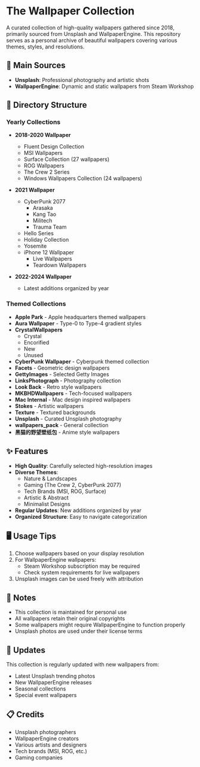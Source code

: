 # The Wallpaper Collection

A curated collection of high-quality wallpapers gathered since 2018, primarily sourced from Unsplash and WallpaperEngine. This repository serves as a personal archive of beautiful wallpapers covering various themes, styles, and resolutions.

## 📸 Main Sources
- **Unsplash**: Professional photography and artistic shots
- **WallpaperEngine**: Dynamic and static wallpapers from Steam Workshop

## 📁 Directory Structure

### Yearly Collections
- **2018-2020 Wallpaper**
  - Fluent Design Collection
  - MSI Wallpapers
  - Surface Collection (27 wallpapers)
  - ROG Wallpapers
  - The Crew 2 Series
  - Windows Wallpapers Collection (24 wallpapers)

- **2021 Wallpaper**
  - CyberPunk 2077
    - Arasaka
    - Kang Tao
    - Militech
    - Trauma Team
  - Hello Series
  - Holiday Collection
  - Yosemite
  - iPhone 12 Wallpaper
    - Live Wallpapers
    - Teardown Wallpapers

- **2022-2024 Wallpaper**
  - Latest additions organized by year

### Themed Collections
- **Apple Park** - Apple headquarters themed wallpapers
- **Aura Wallpaper** - Type-0 to Type-4 gradient styles
- **CrystalWallpapers**
  - Crystal
  - Encorified
  - New
  - Unused
- **CyberPunk Wallpaper** - Cyberpunk themed collection
- **Facets** - Geometric design wallpapers
- **GettyImages** - Selected Getty Images
- **LinksPhotograph** - Photography collection
- **Look Back** - Retro style wallpapers
- **MKBHDWallpapers** - Tech-focused wallpapers
- **Mac Internal** - Mac design inspired wallpapers
- **Stokes** - Artistic wallpapers
- **Texture** - Textured backgrounds
- **Unsplash** - Curated Unsplash photography
- **wallpapers_pack** - General collection
- **黑猫的野望壁纸包** - Anime style wallpapers

## ✨ Features

- **High Quality**: Carefully selected high-resolution images
- **Diverse Themes**: 
  - Nature & Landscapes
  - Gaming (The Crew 2, CyberPunk 2077)
  - Tech Brands (MSI, ROG, Surface)
  - Artistic & Abstract
  - Minimalist Designs
- **Regular Updates**: New additions organized by year
- **Organized Structure**: Easy to navigate categorization

## 🖥️ Usage Tips

1. Choose wallpapers based on your display resolution
2. For WallpaperEngine wallpapers:
   - Steam Workshop subscription may be required
   - Check system requirements for live wallpapers
3. Unsplash images can be used freely with attribution

## 📌 Notes

- This collection is maintained for personal use
- All wallpapers retain their original copyrights
- Some wallpapers might require WallpaperEngine to function properly
- Unsplash photos are used under their license terms

## 🔄 Updates

This collection is regularly updated with new wallpapers from:
- Latest Unsplash trending photos
- New WallpaperEngine releases
- Seasonal collections
- Special event wallpapers

## 📋 Credits

- Unsplash photographers
- WallpaperEngine creators
- Various artists and designers
- Tech brands (MSI, ROG, etc.)
- Gaming companies
